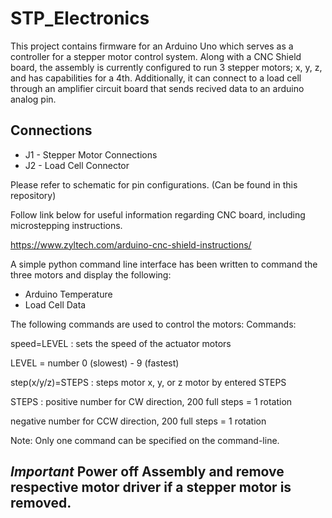 # STP_Electronics
This project contains firmware for an Arduino Uno which serves as a controller for a stepper motor control system. 
Along with a CNC Shield board, the assembly is currently configured to run 3 stepper motors; x, y, z, and has capabilities for a 4th. 
Additionally, it can connect to a load cell through an amplifier circuit board that sends recived data to an arduino analog pin. 

## Connections
* J1 - Stepper Motor Connections
* J2 - Load Cell Connector

Please refer to schematic for pin configurations. (Can be found in this repository)


Follow link below for useful information regarding CNC board, including microstepping instructions. 

https://www.zyltech.com/arduino-cnc-shield-instructions/


A simple python command line interface has been written to command the three motors and display the following:

* Arduino Temperature
* Load Cell Data


The following commands are used to control the motors:
Commands:

speed=LEVEL : sets the speed of the actuator motors

LEVEL = number 0 (slowest) - 9 (fastest)

step(x/y/z)=STEPS : steps motor x, y, or z motor by entered STEPS 

STEPS : positive number for CW direction, 200 full steps = 1 rotation

negative number for CCW direction, 200 full steps = 1 rotation

Note: Only one command can be specified on the command-line.



## *Important* Power off Assembly and remove respective motor driver if a stepper motor is removed.

